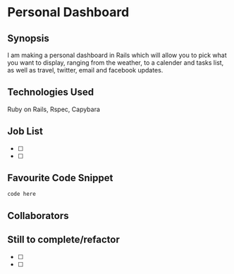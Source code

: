 Personal Dashboard
=======================

## Synopsis

I am making a personal dashboard in Rails which will allow you to pick what you want to display, ranging from
the weather, to a calender and tasks list, as well as travel, twitter, email and facebook updates.

## Technologies Used

Ruby on Rails, Rspec, Capybara

## Job List

- [ ] 
- [ ]

## Favourite Code Snippet

~~~
code here
~~~

## Collaborators


## Still to complete/refactor

- [ ]
- [ ]
